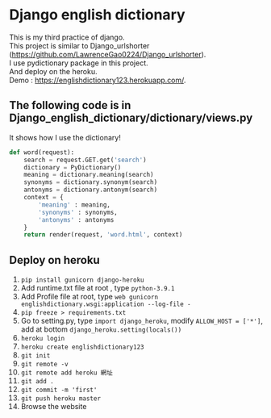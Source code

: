 # Django english dictionary

This is my third practice of django.  
This project is similar to Django_urlshorter (https://github.com/LawrenceGao0224/Django_urlshorter).  
I use pydictionary package in this project.  
And deploy on the heroku.  
Demo : https://englishdictionary123.herokuapp.com/. 

## The following code is in Django_english_dictionary/dictionary/views.py  
It shows how I use the dictionary!  
```python
def word(request):
    search = request.GET.get('search')
    dictionary = PyDictionary()
    meaning = dictionary.meaning(search)
    synonyms = dictionary.synonym(search)
    antonyms = dictionary.antonym(search)
    context = {
        'meaning' : meaning,
        'synonyms' : synonyms,
        'antonyms' : antonyms
    }
    return render(request, 'word.html', context)
```

## Deploy on heroku

1. ```pip install gunicorn django-heroku```
2. Add runtime.txt file at root , type ```python-3.9.1```
3. Add Profile file at root, type ```web gunicorn englishdictionary.wsgi:application --log-file -```
4. ```pip freeze > requirements.txt```
5. Go to setting.py, type ```import django_heroku```, modify ```ALLOW_HOST = ['*']```, add at bottom ```django_heroku.setting(locals())```
6. ```heroku login```
7. ```heroku create englishdictionary123```
9.  ```git init```
10.  ```git remote -v```
11.  ```git remote add heroku 網址```
12.  ```git add .```
13.  ```git commit -m 'first'```
14.  ```git push heroku master```
15. Browse the website   
